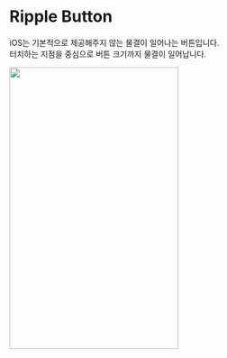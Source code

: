 Ripple Button
==============

iOS는 기본적으로 제공해주지 않는 물결이 일어나는 버튼입니다.   
터치하는 지점을 중심으로 버튼 크기까지 물결이 일어납니다.   

<img src="https://user-images.githubusercontent.com/59193640/165275482-f955c904-d887-416a-aa49-9cd754c7a58c.gif" width="300px" height="500px"></img>   
